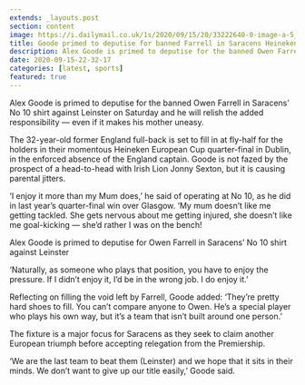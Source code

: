 ```yaml
---
extends: _layouts.post
section: content
image: https://i.dailymail.co.uk/1s/2020/09/15/20/33222640-0-image-a-5_1600197433886.jpg 
title: Goode primed to deputise for banned Farrell in Saracens Heineken European Cup quarter-final 
description: Alex Goode is primed to deputise for the banned Owen Farrell in Saracens No 10 shirt against Leinster on Saturday and he will relish the added responsibility - even if it makes his mother uneasy. 
date: 2020-09-15-22-32-17 
categories: [latest, sports] 
featured: true 
--- 
```

Alex Goode is primed to deputise for the banned Owen Farrell in Saracens’ No 10 shirt against Leinster on Saturday and he will relish the added responsibility — even if it makes his mother uneasy.

The 32-year-old former England full-back is set to fill in at fly-half for the holders in their momentous Heineken European Cup quarter-final in Dublin, in the enforced absence of the England captain. Goode is not fazed by the prospect of a head-to-head with Irish Lion Jonny Sexton, but it is causing parental jitters.

‘I enjoy it more than my Mum does,’ he said of operating at No 10, as he did in last year’s quarter-final win over Glasgow. ‘My mum doesn’t like me getting tackled. She gets nervous about me getting injured, she doesn’t like me goal-kicking — she’d rather I was on the bench!

Alex Goode is primed to deputise for Owen Farrell in Saracens’ No 10 shirt against Leinster

‘Naturally, as someone who plays that position, you have to enjoy the pressure. If I didn’t enjoy it, I’d be in the wrong job. I do enjoy it.’

Reflecting on filling the void left by Farrell, Goode added: ‘They’re pretty hard shoes to fill. You can’t compare anyone to Owen. He’s a special player who plays his own way, but it’s a team that isn’t built around one person.’

The fixture is a major focus for Saracens as they seek to claim another European triumph before accepting relegation from the Premiership.

‘We are the last team to beat them (Leinster) and we hope that it sits in their minds. We don’t want to give up our title easily,’ Goode said.

